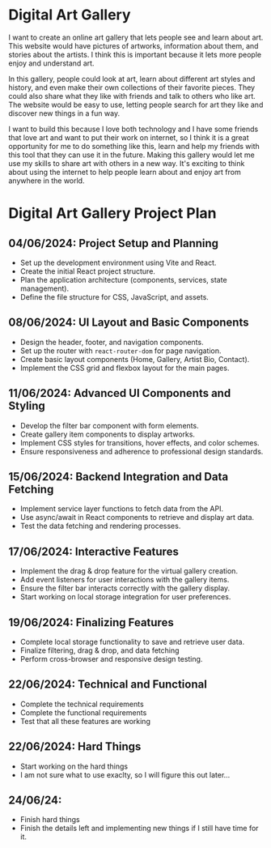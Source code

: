 # Digital Art Gallery 
I want to create an online art gallery that lets people see and learn about art. This website would have pictures of artworks, information about them, and stories about the artists. I think this is important because it lets more people enjoy and understand art.

In this gallery, people could look at art, learn about different art styles and history, and even make their own collections of their favorite pieces. They could also share what they like with friends and talk to others who like art. The website would be easy to use, letting people search for art they like and discover new things in a fun way.

I want to build this because I love both technology and I have some friends that love art and want to put their work on internet, so I think it is a great opportunity for me to do something like this, learn and help my friends with this tool that they can use it in the future. Making this gallery would let me use my skills to share art with others in a new way. It's exciting to think about using the internet to help people learn about and enjoy art from anywhere in the world.

# Digital Art Gallery Project Plan

## 04/06/2024: Project Setup and Planning
- Set up the development environment using Vite and React.
- Create the initial React project structure.
- Plan the application architecture (components, services, state management).
- Define the file structure for CSS, JavaScript, and assets.

## 08/06/2024: UI Layout and Basic Components
- Design the header, footer, and navigation components.
- Set up the router with `react-router-dom` for page navigation.
- Create basic layout components (Home, Gallery, Artist Bio, Contact).
- Implement the CSS grid and flexbox layout for the main pages.

## 11/06/2024: Advanced UI Components and Styling
- Develop the filter bar component with form elements.
- Create gallery item components to display artworks.
- Implement CSS styles for transitions, hover effects, and color schemes.
- Ensure responsiveness and adherence to professional design standards.

## 15/06/2024: Backend Integration and Data Fetching
- Implement service layer functions to fetch data from the API.
- Use async/await in React components to retrieve and display art data.
- Test the data fetching and rendering processes.

## 17/06/2024: Interactive Features
- Implement the drag & drop feature for the virtual gallery creation.
- Add event listeners for user interactions with the gallery items.
- Ensure the filter bar interacts correctly with the gallery display.
- Start working on local storage integration for user preferences.

## 19/06/2024: Finalizing Features
- Complete local storage functionality to save and retrieve user data.
- Finalize filtering, drag & drop, and data fetching
- Perform cross-browser and responsive design testing.

## 22/06/2024: Technical and Functional
- Complete the technical requirements
- Complete the functional requirements
- Test that all these features are working

## 22/06/2024: Hard Things
- Start working on the hard things
- I am not sure what to use exaclty, so I will figure this out later...

## 24/06/24: 
- Finish hard things
- Finish the details left and implementing new things if I still have time for it.
